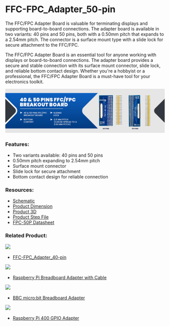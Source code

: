 # FFC-FPC_Adapter_50-pin

The FFC/FPC Adapter Board is valuable for terminating displays and supporting board-to-board connections. The adapter board is available in two variants: 40 pins and 50 pins, both with a 0.50mm pitch that expands to a 2.54mm pitch. The connector is a surface mount type with a slide lock for secure attachment to the FFC/FPC.

The FFC/FPC Adapter Board is an essential tool for anyone working with displays or board-to-board connections. The adapter board provides a secure and stable connection with its surface mount connector, slide lock, and reliable bottom contact design. Whether you're a hobbyist or a professional, the FFC/FPC Adapter Board is a must-have tool for your electronics toolkit.

<img src="https://github.com/sbcshop/FFC-FPC-Adapter-50-pin/blob/main/downloads/FFC-FPC-Adapter_banner.png" />

### Features:
  - Two variants available: 40 pins and 50 pins
  - 0.50mm pitch expanding to 2.54mm pitch
  - Surface mount connector
  - Slide lock for secure attachment
  - Bottom contact design for reliable connection

### Resources:
  - [Schematic](https://github.com/sbcshop/FFC-FPC-Adapter-50-pin/blob/main/downloads/SCH.pdf)
  - [Product Dimension](https://github.com/sbcshop/FFC-FPC-Adapter-50-pin/blob/main/downloads/DIM.pdf)
  - [Product 3D](https://github.com/sbcshop/FFC-FPC-Adapter-50-pin/blob/main/downloads/3D%20PCB.pdf)
  - [Product Step File](https://github.com/sbcshop/FFC-FPC-Adapter-50-pin/blob/main/downloads/STEP%20%20FPC%2050P%20BREAKOUT.step)
  - [FPC-50P Datasheet](https://github.com/sbcshop/FFC-FPC-Adapter-50-pin/blob/main/downloads/FPC_50pin_datasheet.pdf)

### Related Product:
  <img src="https://cdn.shopify.com/s/files/1/1217/2104/products/IMG_7985.png?v=1677503121&width=300"/>
  
  - [FFC-FPC_Adapter_40-pin](https://shop.sb-components.co.uk/products/ffc-fpc-adapter-board-40-and-50-pins?variant=40546614280275)
  
  <img src="https://cdn.shopify.com/s/files/1/1217/2104/products/RPIbreadboard1.png?v=1611054307&width=300"/>
  
  - [Raspberry Pi Breadboard Adapter with Cable](https://shop.sb-components.co.uk/products/raspberry-pi-breadboard-adaptor?_pos=2&_sid=b86299e25&_ss=r)
  
  <img src="https://cdn.shopify.com/s/files/1/1217/2104/products/5microbit-breadboard-2.png?v=1604647716&width=300"/>
  
  - [BBC micro:bit Breadboard Adapter](https://shop.sb-components.co.uk/products/raspberry-pi-400-gpio-adapter?_pos=5&_sid=b86299e25&_ss=r)

  <img src="https://cdn.shopify.com/s/files/1/1217/2104/products/RaspberryPi400GPIOAdapter_2.png?v=1614343469&width=300"/>
  
  - [Raspberry Pi 400 GPIO Adapter](https://shop.sb-components.co.uk/products/raspberry-pi-400-gpio-adapter?_pos=5&_sid=b86299e25&_ss=r)

